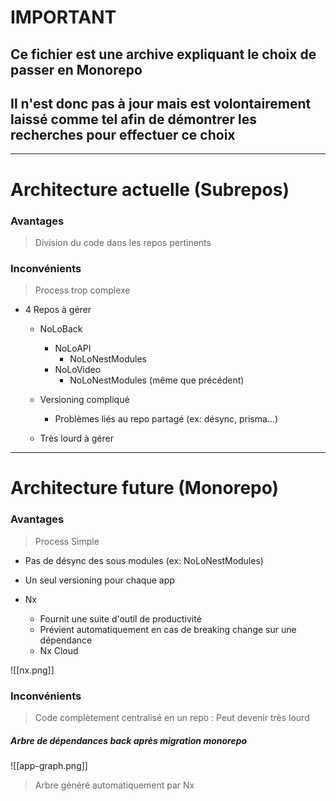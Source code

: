 # IMPORTANT

## Ce fichier est une archive expliquant le choix de passer en Monorepo

## Il n'est donc pas à jour mais est volontairement laissé comme tel afin de démontrer les recherches pour effectuer ce choix

--------

# Architecture actuelle (Subrepos)

### Avantages

> Division du code dans les repos pertinents

### Inconvénients

> Process trop complexe

- 4 Repos à gérer

	- NoLoBack
		- NoLoAPI
			- NoLoNestModules
		- NoLoVideo
			- NoLoNestModules (même que précédent)

	- Versioning compliqué
		- Problèmes liés au repo partagé (ex: désync, prisma...)

	- Très lourd à gérer 

------

# Architecture future (Monorepo)

### Avantages

> Process Simple

- Pas de désync des sous modules (ex: NoLoNestModules)
- Un seul versioning pour chaque app

- Nx
	- Fournit une suite d'outil de productivité
	- Prévient automatiquement en cas de breaking change sur une dépendance
	- Nx Cloud

![[nx.png]]

### Inconvénients

> Code complètement centralisé en un repo : Peut devenir très lourd

##### Arbre de dépendances back après migration monorepo

![[app-graph.png]]
> Arbre généré automatiquement par Nx
